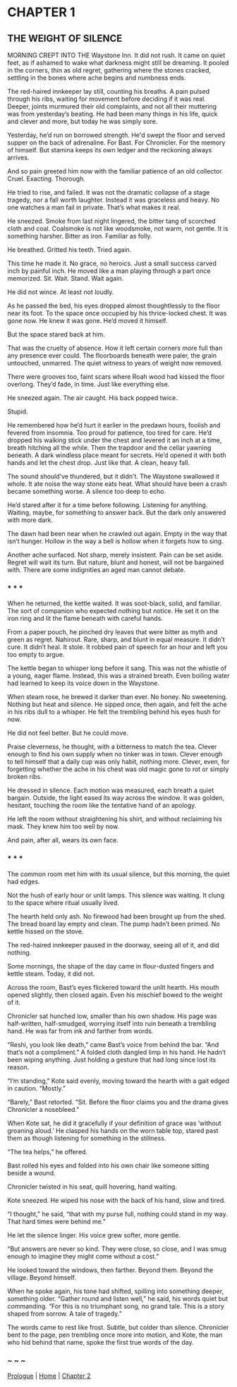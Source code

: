 # CHAPTER 1  

## THE WEIGHT OF SILENCE  

MORNING CREPT INTO THE Waystone Inn. It did not rush. It came on quiet feet, as if ashamed to wake what darkness might still be dreaming. It pooled in the corners, thin as old regret, gathering where the stones cracked, settling in the bones where ache begins and numbness ends.

The red-haired innkeeper lay still, counting his breaths. A pain pulsed through his ribs, waiting for movement before deciding if it was real. Deeper, joints murmured their old complaints, and not all their muttering was from yesterday’s beating. He had been many things in his life, quick and clever and more, but today he was simply sore.

Yesterday, he’d run on borrowed strength. He'd swept the floor and served supper on the back of adrenaline. For Bast. For Chronicler. For the memory of himself. But stamina keeps its own ledger and the reckoning always arrives.

And so pain greeted him now with the familiar patience of an old collector. Cruel. Exacting. Thorough. 

He tried to rise, and failed. It was not the dramatic collapse of a stage tragedy, nor a fall worth laughter. Instead it was graceless and heavy. No one watches a man fail in private. That’s what makes it real.

He sneezed. Smoke from last night lingered, the bitter tang of scorched cloth and coal. Coalsmoke is not like woodsmoke, not warm, not gentle. It is something harsher. Bitter as iron. Familiar as folly.

He breathed. Gritted his teeth. Tried again.

This time he made it. No grace, no heroics. Just a small success carved inch by painful inch. He moved like a man playing through a part once memorized. Sit. Wait. Stand. Wait again.

He did not wince. At least not loudly.

As he passed the bed, his eyes dropped almost thoughtlessly to the floor near its foot. To the space once occupied by his thrice-locked chest. It was gone now. He knew it was gone. He’d moved it himself.

But the space stared back at him.

That was the cruelty of absence. How it left certain corners more full than any presence ever could. The floorboards beneath were paler, the grain untouched, unmarred. The quiet witness to years of weight now removed.

There were grooves too, faint scars where Roah wood had kissed the floor overlong. They’d fade, in time. Just like everything else.

He sneezed again. The air caught. His back popped twice.

Stupid.

He remembered how he’d hurt it earlier in the predawn hours, foolish and fevered from insomnia. Too proud for patience, too tired for care. He’d dropped his walking stick under the chest and levered it an inch at a time, breath hitching all the while. Then the trapdoor and the cellar yawning beneath. A dark windless place meant for secrets. He’d opened it with both hands and let the chest drop. Just like that. A clean, heavy fall.

The sound should’ve thundered, but it didn’t. The Waystone swallowed it whole. It ate noise the way stone eats heat. What should have been a crash became something worse. A silence too deep to echo.

He’d stared after it for a time before following. Listening for anything. Waiting, maybe, for something to answer back. But the dark only answered with more dark.

The dawn had been near when he crawled out again. Empty in the way that isn’t hunger. Hollow in the way a bell is hollow when it forgets how to sing.

Another ache surfaced. Not sharp, merely insistent. Pain can be set aside. Regret will wait its turn. But nature, blunt and honest, will not be bargained with. There are some indignities an aged man cannot debate. 

### * * *

When he returned, the kettle waited. It was soot-black, solid, and familiar. The sort of companion who expected nothing but notice. He set it on the iron ring and lit the flame beneath with careful hands.

From a paper pouch, he pinched dry leaves that were bitter as myth and green as regret. Nahirout. Rare, sharp, and blunt in equal measure. It didn’t cure. It didn’t heal. It stole. It robbed pain of speech for an hour and left you too empty to argue.

The kettle began to whisper long before it sang. This was not the whistle of a young, eager flame. Instead, this was a strained breath. Even boiling water had learned to keep its voice down in the Waystone.

When steam rose, he brewed it darker than ever. No honey. No sweetening. Nothing but heat and silence. He sipped once, then again, and felt the ache in his ribs dull to a whisper. He felt the trembling behind his eyes hush for now.

He did not feel better. But he could move.

Praise cleverness, he thought, with a bitterness to match the tea. Clever enough to find his own supply when no tinker was in town. Clever enough to tell himself that a daily cup was only habit, nothing more. Clever, even, for forgetting whether the ache in his chest was old magic gone to rot or simply broken ribs.

He dressed in silence. Each motion was measured, each breath a quiet bargain. Outside, the light eased its way across the window. It was golden, hesitant, touching the room like the tentative hand of an apology.

He left the room without straightening his shirt, and without reclaiming his mask. They knew him too well by now.

And pain, after all, wears its own face. 

### * * *

The common room met him with its usual silence, but this morning, the quiet had edges.

Not the hush of early hour or unlit lamps. This silence was waiting. It clung to the space where ritual usually lived.

The hearth held only ash. No firewood had been brought up from the shed. The bread board lay empty and clean. The pump hadn’t been primed. No kettle hissed on the stove.

The red-haired innkeeper paused in the doorway, seeing all of it, and did nothing.

Some mornings, the shape of the day came in flour-dusted fingers and kettle steam. Today, it did not.

Across the room, Bast’s eyes flickered toward the unlit hearth. His mouth opened slightly, then closed again. Even his mischief bowed to the weight of it. 

Chronicler sat hunched low, smaller than his own shadow. His page was half-written, half-smudged, worrying itself into ruin beneath a trembling hand. He was far from ink and farther from words.

“Reshi, you look like death,” came Bast’s voice from behind the bar. “And that’s not a compliment.” A folded cloth dangled limp in his hand. He hadn’t been wiping anything. Just holding a gesture that had long since lost its reason.

“I’m standing,” Kote said evenly, moving toward the hearth with a gait edged in caution. “Mostly.”

“Barely,” Bast retorted. “Sit. Before the floor claims you and the drama gives Chronicler a nosebleed.”

When Kote sat, he did it gracefully if your definition of grace was ‘without groaning aloud.’ He clasped his hands on the worn table top, stared past them as though listening for something in the stillness.

“The tea helps,” he offered.

Bast rolled his eyes and folded into his own chair like someone sitting beside a wound.

Chronicler twisted in his seat, quill hovering, hand waiting.

Kote sneezed. He wiped his nose with the back of his hand, slow and tired.

“I thought,” he said, “that with my purse full, nothing could stand in my way. That hard times were behind me.”

He let the silence linger. His voice grew softer, more gentle.

“But answers are never so kind. They were close, so close, and I was smug enough to imagine they might come without a cost.”

He looked toward the windows, then farther. Beyond them. Beyond the village. Beyond himself.

When he spoke again, his tone had shifted, spilling into something deeper, something older. “Gather round and listen well,” he said, his words quiet but commanding. “For this is no triumphant song, no grand tale. This is a story shaped from sorrow. A tale of tragedy.”  

The words came to rest like frost. Subtle, but colder than silence. Chronicler bent to the page, pen trembling once more into motion, and Kote, the man who hid behind that name, spoke the first true words of the day.  

### ~ ~ ~

[Prologue](Prologue.md) | [Home](../) | [Chapter 2](CHAPTER_02.md)
